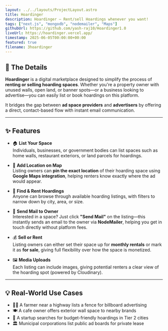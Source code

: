 ```yaml
---
layout: ../../layouts/ProjectLayout.astro
title: Hoardinger
description: Hoardinger – Rent/sell Hoardings whenever you want!
tags: ["next.js", "mongodb", "nodemailer", "Maps"]
githubUrl: https://github.com/yash-raj10/Hoardinger1.0
liveUrl: https://hoardinger.vercel.app/
timestamp: 2025-06-05T00:00:00+00:00
featured: true
filename: 3hoardinger
---
```


## 🧱 The Details

**Hoardinger** is a digital marketplace designed to simplify the process of **renting or selling hoarding spaces**. Whether you're a property owner with unused walls, open land, or banner spots—or a business looking to advertise—you can easily list or book hoardings on this platform.

It bridges the gap between **ad space providers** and **advertisers** by offering a direct, contact-based flow with instant email communication.

---

## ✨ Features

- 🏠 **List Your Space**  
  Individuals, businesses, or government bodies can list spaces such as home walls, restaurant exteriors, or land parcels for hoardings.

- 📍 **Add Location on Map**  
  Listing owners can **pin the exact location** of their hoarding space using **Google Maps integration**, helping renters know exactly where the ad would appear.

- 💼 **Find & Rent Hoardings**  
  Anyone can browse through available hoarding listings, with filters to narrow down by city, area, or size.

- 📩 **Send Mail to Owner**  
  Interested in a space? Just click **"Send Mail"** on the listing—this instantly sends an email to the owner via **NodeMailer**, helping you get in touch directly without platform fees.

- 💰 **Sell or Rent**  
  Listing owners can either set their space up for **monthly rentals** or mark it as **for sale**, giving full flexibility over how the space is monetized.

- 🖼 **Media Uploads**  
  Each listing can include images, giving potential renters a clear view of the hoarding spot (powered by Cloudinary).

---

## 💡 Real-World Use Cases

- 🧑‍🌾 A farmer near a highway lists a fence for billboard advertising
- 🍽 A cafe owner offers exterior wall space to nearby brands
- 🏢 A startup searches for budget-friendly hoardings in Tier 2 cities
- 🏛 Municipal corporations list public ad boards for private lease
